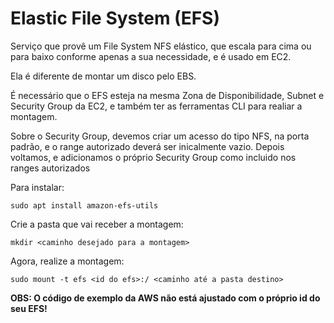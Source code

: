 # Elastic File System (EFS)

Serviço que provê um File System NFS elástico, que escala para cima 
ou para baixo conforme apenas a sua necessidade, e é usado em EC2.

Ela é diferente de montar um disco pelo EBS.

É necessário que o EFS esteja na mesma Zona de Disponibilidade,
Subnet e Security Group da EC2, e também ter as ferramentas
CLI para realiar a montagem.

Sobre o Security Group, devemos criar um acesso do tipo NFS,
na porta padrão, e o range autorizado deverá ser inicalmente vazio.
Depois voltamos, e adicionamos o próprio Security Group como incluido
nos ranges autorizados

Para instalar:

	sudo apt install amazon-efs-utils

Crie a pasta que vai receber a montagem:

	mkdir <caminho desejado para a montagem>

Agora, realize a montagem:

	sudo mount -t efs <id do efs>:/ <caminho até a pasta destino>

**OBS: O código de exemplo da AWS não está ajustado com o próprio id do seu EFS!**
